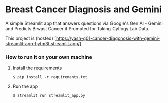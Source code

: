# Breast Cancer Diagnosis and Gemini

A simple Streamlit app that answers questions via Google's Gen AI - Gemini and Predicts Brwast Cancer if Prompted for Taking Cytlogy Lab Data.

This project is (hosted) [https://yash-g01-cancer-diagonosis-with-gemini-streamlit-app-hytm3t.streamlit.app/].

### How to run it on your own machine

1. Install the requirements

   ```
   $ pip install -r requirements.txt
   ```

2. Run the app

   ```
   $ streamlit run streamlit_app.py
   ```
